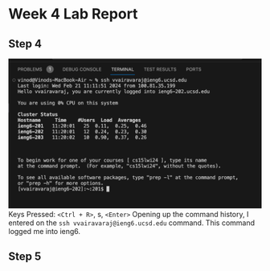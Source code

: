 # Week 4 Lab Report
## Step 4
![Image](Step4.png)
Keys Pressed: ```<Ctrl + R>```, s, ```<Enter>``` Opening up the command history, I entered on the ```ssh vvairavaraj@ieng6.ucsd.edu``` command. This command logged me into ieng6.
## Step 5


